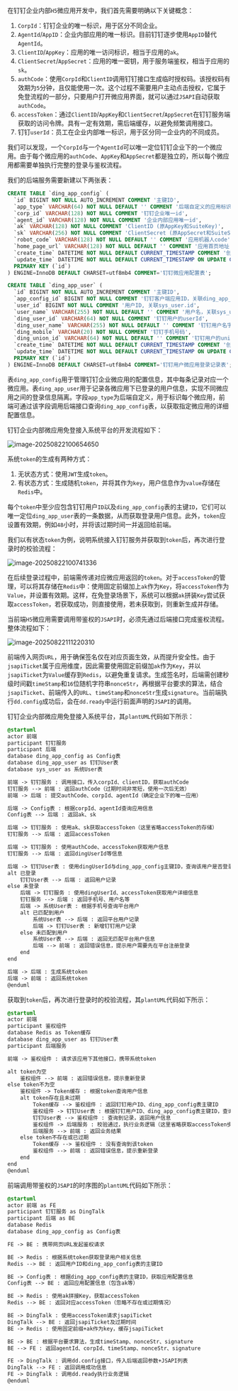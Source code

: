 在钉钉企业内部`H5`微应用开发中，我们首先需要明确以下关键概念：

1. `CorpId`：钉钉企业的唯一标识，用于区分不同企业。
2. `AgentId`/`AppID`：企业内部应用的唯一标识。目前钉钉逐步使用`AppID`替代`AgentId`。
3. `ClientID`/`AppKey`：应用的唯一访问标识，相当于应用的`ak`。
4. `ClientSecret`/`AppSecret`：应用的唯一密钥，用于服务端鉴权，相当于应用的`sk`。
5. `authCode`：使用`CorpId`和`ClientID`调用钉钉接口生成临时授权码。该授权码有效期为`5`分钟，且仅能使用一次。这个过程不需要用户主动点击授权，它属于免登流程的一部分，只要用户打开微应用界面，就可以通过`JSAPI`自动获取`authCode`。
6. `accessToken`：通过`ClientID`/`AppKey`和`ClientSecret`/`AppSecret`在钉钉服务端获取的访问令牌。具有一定有效期，需后端缓存，以避免频繁调用接口。
7. 钉钉`userId`：员工在企业内部唯一标识，用于区分同一企业内的不同成员。

我们可以发现，一个`CorpId`与一个`AgentId`可以唯一定位钉钉企业下的一个微应用。由于每个微应用的`authCode`、`AppKey`和`AppSecret`都是独立的，所以每个微应用都需要单独执行完整的登录与鉴权流程。

我们的后端服务需要新建以下两张表：

```sql
CREATE TABLE `ding_app_config` (
  `id` BIGINT NOT NULL AUTO_INCREMENT COMMENT '主键ID',
  `app_type` VARCHAR(64) NOT NULL DEFAULT '' COMMENT '后端自定义的应用标识',
  `corp_id` VARCHAR(128) NOT NULL COMMENT '钉钉企业唯一id',
  `agent_id` VARCHAR(128) NOT NULL COMMENT '企业内部应用唯一id',
  `ak` VARCHAR(128) NOT NULL COMMENT 'ClientID (原AppKey和SuiteKey)',
  `sk` VARCHAR(256) NOT NULL COMMENT 'ClientSecret (原AppSecret和SuiteSecret)',
  `robot_code` VARCHAR(128) NOT NULL DEFAULT '' COMMENT '应用机器人code',
  `home_page_url` VARCHAR(128) NOT NULL DEFAULT '' COMMENT '应用首页地址',
  `create_time` DATETIME NOT NULL DEFAULT CURRENT_TIMESTAMP COMMENT '创建时间',
  `update_time` DATETIME NOT NULL DEFAULT CURRENT_TIMESTAMP ON UPDATE CURRENT_TIMESTAMP COMMENT '更新时间',
  PRIMARY KEY (`id`)
) ENGINE=InnoDB DEFAULT CHARSET=utf8mb4 COMMENT='钉钉微应用配置表';

CREATE TABLE `ding_app_user` (
  `id` BIGINT NOT NULL AUTO_INCREMENT COMMENT '主键ID',
  `app_config_id` BIGINT NOT NULL COMMENT '钉钉客户端应用ID，关联ding_app_config.id'
  `user_id` BIGINT NOT NULL COMMENT '用户ID, 关联sys_user.id',
  `user_name` VARCHAR(255) NOT NULL DEFAULT '' COMMENT '用户名，关联sys_user.name',
  `ding_user_id` VARCHAR(64) NOT NULL COMMENT '钉钉用户的userId',
  `ding_user_name` VARCHAR(255) NOT NULL DEFAULT '' COMMENT '钉钉用户名字',
  `ding_mobile` VARCHAR(20) NOT NULL COMMENT '钉钉手机号码',
  `ding_union_id` VARCHAR(64) NOT NULL DEFAULT '' COMMENT '钉钉用户的unionId',
  `create_time` DATETIME NOT NULL DEFAULT CURRENT_TIMESTAMP COMMENT '创建时间',
  `update_time` DATETIME NOT NULL DEFAULT CURRENT_TIMESTAMP ON UPDATE CURRENT_TIMESTAMP COMMENT '更新时间',
  PRIMARY KEY (`id`)
) ENGINE=InnoDB DEFAULT CHARSET=utf8mb4 COMMENT='钉钉用户微应用登录记录表';
```

表`ding_app_config`用于管理钉钉企业微应用的配置信息，其中每条记录对应一个微应用。表`ding_app_user`用于记录各微应用下已登录的用户信息，实现不同微应用之间的登录信息隔离。字段`app_type`为后端自定义，用于标识每个微应用，前端可通过该字段调用后端接口查询`ding_app_config`表，以获取指定微应用的详细配置信息。

钉钉企业内部微应用免登接入系统平台的开发流程如下：

![image-20250822100654650](image/image-20250822100654650.png)

系统`token`的生成有两种方式：

1. 无状态方式：使用`JWT`生成`token`。
2. 有状态方式：生成随机`token`，并将其作为`key`，用户信息作为`value`存储在`Redis`中。

每个`token`中至少应包含钉钉用户`ID`以及`ding_app_config`表的主键`ID`，它们可以唯一定位`ding_app_user`表的一条数据，从而获取登录用户信息。此外，`token`应设置有效期，例如`48`小时，并将该过期时间一并返回给前端。

我们以有状态`token`为例，说明系统接入钉钉服务并获取到`token`后，再次进行登录时的校验流程：

![image-20250822100741336](image/image-20250822100741336.png)

在后续登录过程中，前端需传递对应微应用返回的`token`。对于`accessToken`的管理，可以将其存储在`Redis`中：使用固定前缀加上`ak`作为`Key`，将`accessToken`作为`Value`，并设置有效期。这样，在免登录场景下，系统可以根据`ak`拼装`Key`尝试获取`accessToken`，若获取成功，则直接使用，若未获取到，则重新生成并存储。

当前端`H5`微应用需要调用带鉴权的`JSAPI`时，必须先通过后端接口完成鉴权流程。整体流程如下：

![image-20250822111220310](image/image-20250822111220310.png)

前端传入网页`URL`，用于确保签名仅在对应页面生效，从而提升安全性。由于`jsapiTicket`属于应用维度，因此需要使用固定前缀加`ak`作为`Key`，并以`jsapiTicket`为`Value`缓存到`Redis`，以避免重复请求。生成签名时，后端需创建秒级时间戳`timeStamp`和`16`位随机字符串`nonceStr`，再根据平台要求的算法，结合`jsapiTicket`、前端传入的`URL`、`timeStamp`和`nonceStr`生成`signature`。当前端执行`dd.config`成功后，会在`dd.ready`中运行前面声明的`JSAPI`的调用。

钉钉企业内部微应用免登接入系统平台，其`plantUML`代码如下所示：

```scss
@startuml
actor 前端
participant 钉钉服务
participant 后端
database ding_app_config as Config表
database ding_app_user as 钉钉User表
database sys_user as 系统User表

前端 -> 钉钉服务 : 调用接口，传入corpId、clientID，获取authCode
钉钉服务 --> 前端 : 返回authCode（过期时间非常短，使用一次后无效）
前端 -> 后端 : 提交authCode、corpId、agentId（确定企业下的唯一应用）

后端 -> Config表 : 根据corpId、agentId查询应用信息
Config表 --> 后端 : 返回ak、sk

后端 -> 钉钉服务 : 使用ak、sk获取accessToken（这里省略accessToken的存储）
钉钉服务 --> 后端 : 返回accessToken

后端 -> 钉钉服务 : 使用authCode、accessToken获取用户信息
钉钉服务 --> 后端 : 返回dingUserId等信息

后端 -> 钉钉User表 : 使用dingUserId与ding_app_config主键ID，查询该用户是否登录过该应用
alt 已登录
    钉钉User表 --> 后端 : 返回用户记录
else 未登录
    后端 -> 钉钉服务 : 使用dingUserId、accessToken获取用户详细信息
    钉钉服务 --> 后端 : 返回手机号、用户名等
    后端 -> 系统User表 : 根据手机号查询平台用户
    alt 已匹配到用户
        系统User表 --> 后端 : 返回平台用户记录
        后端 -> 钉钉User表 : 新增钉钉用户记录
    else 未匹配到用户
        系统User表 --> 后端 : 返回无匹配平台用户信息
        后端 --> 前端 : 返回错误信息，提示用户需要先在平台注册登录
    end
end

后端 -> 后端 : 生成系统token
后端 -> 前端 : 返回系统token
@enduml
```

获取到`token`后，再次进行登录时的校验流程，其`plantUML`代码如下所示：

```scss
@startuml
actor 前端
participant 鉴权组件
database Redis as Token缓存
database ding_app_user as 钉钉User表
participant 后端服务

前端 -> 鉴权组件 : 请求该应用下其他接口，携带系统token

alt token为空
    鉴权组件 --> 前端 : 返回错误信息，提示重新登录
else token不为空
    鉴权组件 -> Token缓存 : 根据token查询用户信息
    alt token存在且未过期
        Token缓存 --> 鉴权组件 : 返回钉钉用户ID、ding_app_config表主键ID
        鉴权组件 -> 钉钉User表 : 根据钉钉用户ID、ding_app_config表主键ID，查询该用户是否登录过该应用
        钉钉User表 --> 鉴权组件 : 查询到记录，返回用户信息
        鉴权组件 -> 后端服务 : 校验通过，执行业务逻辑（这里省略获取accessToken步骤）
        后端服务 --> 前端 : 返回业务结果
    else token不存在或已过期
        Token缓存 --> 鉴权组件 : 没有查询到该token
        鉴权组件 --> 前端 : 返回错误信息，提示重新登录
    end
end
@enduml
```

前端调用带鉴权的`JSAPI`的时序图的`plantUML`代码如下所示：

```scss
@startuml
actor 前端 as FE
participant 钉钉服务 as DingTalk
participant 后端 as BE
database Redis
database ding_app_config as Config表

FE -> BE : 携带网页URL发起鉴权请求

BE -> Redis : 根据系统token获取登录用户相关信息
Redis --> BE : 返回用户ID和ding_app_config表的主键ID

BE -> Config表 : 根据ding_app_config表的主键ID，获取应用配置信息
Config表 --> BE : 返回应用配置信息（包含ak等）

BE -> Redis : 使用ak拼接Key，获取accessToken
Redis --> BE : 返回对应accessToken（忽略不存在或过期情况）

BE -> DingTalk : 使用accessToken请求jsapiTicket
DingTalk --> BE : 返回jsapiTicket及过期时间
BE -> Redis : 使用固定前缀+ak作为key，缓存jsapiTicket

BE -> BE : 根据平台要求算法，生成timeStamp、nonceStr、signature
BE --> FE : 返回agentId、corpId、timeStamp、nonceStr、signature

FE -> DingTalk : 调用dd.config接口，传入后端返回参数+JSAPI列表
DingTalk --> FE : 返回调用成功信息
FE -> DingTalk : 调用dd.ready执行业务逻辑
@enduml
```

